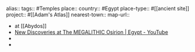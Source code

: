 alias::
tags:: #Temples 
place::
country:: #Egypt 
place-type:: #[[ancient site]] 
project:: #[[Adam's Atlas]]
nearest-town:: 
map-url::

- at [[Abydos]]
- [New Discoveries at The MEGALITHIC Osirion | Egypt - YouTube](https://www.youtube.com/watch?v=j5vGDUS0LrA)
-
-